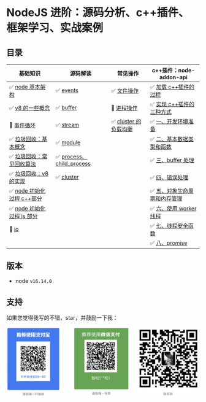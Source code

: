 # NodeJS 进阶：源码分析、c++插件、框架学习、实战案例

## 目录

| 基础知识                                                            | 源码解读                                                        | 常见操作                                               | c++插件：node-addon-api                                                                |
| ------------------------------------------------------------------- | --------------------------------------------------------------- | ------------------------------------------------------ | -------------------------------------------------------------------------------------- |
| ✅ [node 基本架构](基础知识/node基本架构.md)                        | ✅ [events](源码解读/events.md)                                 | ✅ [文件操作](常见需求/文件操作.md)                    | ✅ [加载 c++插件的过程](c++插件：node-addon-api/加载c++插件的过程.md)                  |
| ✅ [v8 的一些概念](基础知识/v8的一些概念.md)                        | ✅ [buffer](源码解读/buffer.md)                                 | 🔴 [进程操作](常见需求/进程操作.md)                    | ✅ [实现 c++插件的三种方式](c++插件：node-addon-api/实现c++插件的三种方式.md)          |
| 🔴 [事件循环](基础知识/事件循环.md)                                 | ✅ [stream](源码解读/stream.md)                                 | ✅ [cluster 的负载均衡](常见需求/cluster的负载均衡.md) | ✅ [一、开发环境准备](c++插件：node-addon-api/一、开发环境准备.md)                     |
| ✅ [垃圾回收：基本概念](基础知识/垃圾回收：基本概念.md)             | ✅ [module](源码解读/module.md)                                 |                                                        | ✅ [二、基本数据类型和函数](c++插件：node-addon-api/二、基本数据类型和函数.md)         |
| ✅ [垃圾回收：常见回收算法](基础知识/垃圾回收：常见回收算法.md)     | ✅ [process、child_process](源码解读/process、child_process.md) |                                                        | ✅ [三、buffer 处理](c++插件：node-addon-api/三、buffer处理.md)                        |
| ✅ [垃圾回收：v8 的实现](基础知识/垃圾回收：v8的实现.md)            | ✅ [cluster](源码解读/cluster.md)                               |                                                        | ✅ [四、错误处理](c++插件：node-addon-api/四、错误处理.md)                             |
| ✅ [node 初始化过程 c++部分](<基础知识/node初始化过程(c++部分).md>) |                                                                 |                                                        | ✅ [五、对象生命周期和内存管理](c++插件：node-addon-api/五、对象生命周期和内存管理.md) |
| ✅ [node 初始化过程 js 部分](<基础知识/node初始化过程(js部分).md>)  |                                                                 |                                                        | ✅ [六、使用 worker 线程](c++插件：node-addon-api/六、使用worker线程.md)               |
| 🔴 [io](基础知识/io.md)                                             |                                                                 |                                                        | ✅ [七、线程安全函数](c++插件：node-addon-api/七、线程安全函数.md)                     |
|                                                                     |                                                                 |                                                        | ✅ [八、promise](c++插件：node-addon-api/八、promise.md)                               |

## 版本

- node `v16.14.0`

## 支持

如果您觉得我写的不错，star，并鼓励一下我：

![support](./assets/support.png)

